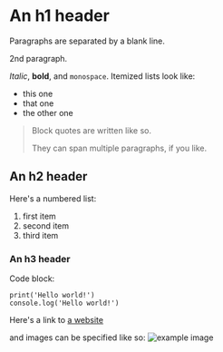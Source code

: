# An h1 header

Paragraphs are separated by a blank line.

2nd paragraph.

*Italic*, **bold**, and `monospace`. Itemized lists
look like:

* this one
* that one
* the other one

> Block quotes are
> written like so.
>
> They can span multiple paragraphs,
> if you like.

## An h2 header

Here's a numbered list:

 1. first item
 2. second item
 3. third item

### An h3 header

Code block:

```
print('Hello world!')
console.log('Hello world!')
```

Here's a link to [a website](http://foo.bar)

and images can be specified like so:
![example image](example-image.jpg)
